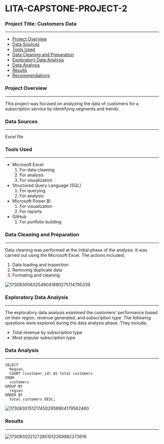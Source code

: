 # LITA-CAPSTONE-PROJECT-2

### Project Title: Customers Data
---

- [Project Overview](#project-overview)
- [Data Sources](#data-sources)
- [Tools Used](#tools-used)
- [Data Cleaning and Preparation](#data-cleaning-and-preparation)
- [Exploratory Data Analysis](#exploratory-data-analysis)
- [Data Analysis](#data-analysis)
- [Results](#results)
- [Recommendations](#recommendations)

### Project Overview 
---
This project was focused on analyzing the data of customers for a subscription service by identifying segments and trends.  

### Data Sources
---
Excel file

### Tools Used
---
- Microsoft Excel
  1. For data cleaning
  2. For analysis
  3. For visualization
- Structured Query Language (SQL)
  1. For querying
  2. For analysis
- Microsoft Power BI
  1. For visualization
  2. For reports
- GitHub
  1. For portfolio building

### Data Cleaning and Preparation 
---
Data cleaning was performed at the initial phase of the analysis. It was carried out using the Microsoft Excel. The actions included;
 1. Data loading and inspection
 2. Removing duplicate data
 3. Formating and cleaning

![17308300632549041690275114795339](https://github.com/user-attachments/assets/34b76131-e06f-43a4-9929-8e9600e0d1f2)


### Exploratory Data Analysis 
---

The exploratory data analysis examined the customers' performance based on their region, revenue generated, and subscription type. The following questions were explored during the data analysis phase. They include;

 - Total revenue by subscription type
 - Most popular subscription type 


### Data Analysis 
---
```
SELECT
  Region,
  COUNT (customer_id) AS total customers
FROM
  customers
GROUP BY
  region
ORDER BY
  total_customers DESC;
```

![17308301512174502959904179562460](https://github.com/user-attachments/assets/9b612607-bc5a-40f9-b9fc-c5c185753b39)


### Results 
---

![1730830221272851012269982373616](https://github.com/user-attachments/assets/3fac7930-1da2-402e-9f1d-b1605167593a)

